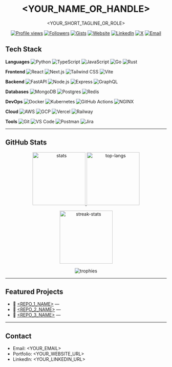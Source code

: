 <!--
Quick setup:
1) Replace ALL <YOUR_...> placeholders.
2) Repo name must be your GitHub username.
3) Remove stacks you don't use.
-->

<div align="center">

# <YOUR_NAME_OR_HANDLE>

<YOUR_SHORT_TAGLINE_OR_ROLE>

[![Profile views](https://komarev.com/ghpvc/?username=<YOUR_USERNAME>&label=views&style=flat)](#)
[![Followers](https://img.shields.io/github/followers/<YOUR_USERNAME>?style=flat)](#)
[![Gists](https://img.shields.io/badge/gists-visit-000)](https://gist.github.com/<YOUR_USERNAME>)
[![Website](https://img.shields.io/badge/website-visit-000)](<YOUR_WEBSITE_URL>)
[![LinkedIn](https://img.shields.io/badge/LinkedIn-connect-0A66C2?logo=linkedin&logoColor=white)](<YOUR_LINKEDIN_URL>)
[![X](https://img.shields.io/badge/X-follow-111?logo=x&logoColor=white)](<YOUR_X_URL>)
[![Email](https://img.shields.io/badge/email-contact-444?logo=gmail&logoColor=white)](mailto:<YOUR_EMAIL>)

</div>

## Tech Stack

<!-- Use 🧰 badges you actually use. Add or remove freely. -->

**Languages**
![Python](https://img.shields.io/badge/Python-3776AB?logo=python&logoColor=white)
![TypeScript](https://img.shields.io/badge/TypeScript-3178C6?logo=typescript&logoColor=white)
![JavaScript](https://img.shields.io/badge/JavaScript-F7DF1E?logo=javascript&logoColor=222)
![Go](https://img.shields.io/badge/Go-00ADD8?logo=go&logoColor=white)
![Rust](https://img.shields.io/badge/Rust-000?logo=rust&logoColor=white)

**Frontend**
![React](https://img.shields.io/badge/React-20232A?logo=react&logoColor=61DAFB)
![Next.js](https://img.shields.io/badge/Next.js-000?logo=nextdotjs&logoColor=white)
![Tailwind CSS](https://img.shields.io/badge/Tailwind-06B6D4?logo=tailwindcss&logoColor=white)
![Vite](https://img.shields.io/badge/Vite-646CFF?logo=vite&logoColor=white)

**Backend**
![FastAPI](https://img.shields.io/badge/FastAPI-009688?logo=fastapi&logoColor=white)
![Node.js](https://img.shields.io/badge/Node.js-339933?logo=nodedotjs&logoColor=white)
![Express](https://img.shields.io/badge/Express-000?logo=express&logoColor=white)
![GraphQL](https://img.shields.io/badge/GraphQL-E10098?logo=graphql&logoColor=white)

**Databases**
![MongoDB](https://img.shields.io/badge/MongoDB-47A248?logo=mongodb&logoColor=white)
![Postgres](https://img.shields.io/badge/PostgreSQL-4169E1?logo=postgresql&logoColor=white)
![Redis](https://img.shields.io/badge/Redis-DC382D?logo=redis&logoColor=white)

**DevOps**
![Docker](https://img.shields.io/badge/Docker-2496ED?logo=docker&logoColor=white)
![Kubernetes](https://img.shields.io/badge/Kubernetes-326CE5?logo=kubernetes&logoColor=white)
![GitHub Actions](https://img.shields.io/badge/GitHub%20Actions-2088FF?logo=githubactions&logoColor=white)
![NGINX](https://img.shields.io/badge/NGINX-009639?logo=nginx&logoColor=white)

**Cloud**
![AWS](https://img.shields.io/badge/AWS-232F3E?logo=amazonaws&logoColor=FF9900)
![GCP](https://img.shields.io/badge/GCP-4285F4?logo=googlecloud&logoColor=white)
![Vercel](https://img.shields.io/badge/Vercel-000?logo=vercel&logoColor=white)
![Railway](https://img.shields.io/badge/Railway-0B0D0E?logo=railway&logoColor=white)

**Tools**
![Git](https://img.shields.io/badge/Git-F05032?logo=git&logoColor=white)
![VS Code](https://img.shields.io/badge/VS%20Code-007ACC?logo=visualstudiocode&logoColor=white)
![Postman](https://img.shields.io/badge/Postman-FF6C37?logo=postman&logoColor=white)
![Jira](https://img.shields.io/badge/Jira-0052CC?logo=jira&logoColor=white)

---

## GitHub Stats

<p align="center">
  <a href="https://github.com/<YOUR_USERNAME>">
    <img height="165" src="https://github-readme-stats.vercel.app/api?username=<YOUR_USERNAME>&show_icons=true&rank_icon=github&include_all_commits=true&hide_title=true&hide_border=true" alt="stats">
  </a>
  <a href="https://github.com/<YOUR_USERNAME>">
    <img height="165" src="https://github-readme-stats.vercel.app/api/top-langs/?username=<YOUR_USERNAME>&layout=compact&hide_border=true&langs_count=8" alt="top-langs">
  </a>
</p>

<p align="center">
  <a href="https://github.com/<YOUR_USERNAME>">
    <img height="165" src="https://streak-stats.demolab.com?user=<YOUR_USERNAME>&hide_border=true" alt="streak-stats">
  </a>
</p>

<!-- Optional: Trophies -->
<p align="center">
  <img src="https://github-profile-trophy.vercel.app/?username=<YOUR_USERNAME>&margin-w=8&margin-h=8&no-bg=true&no-frame=true" alt="trophies">
</p>

---

## Featured Projects

<!-- Pin your best repos -->
- 🔹 [<REPO_1_NAME>](https://github.com/<YOUR_USERNAME>/<REPO_1_NAME>) — <one line value>
- 🔹 [<REPO_2_NAME>](https://github.com/<YOUR_USERNAME>/<REPO_2_NAME>) — <one line value>
- 🔹 [<REPO_3_NAME>](https://github.com/<YOUR_USERNAME>/<REPO_3_NAME>) — <one line value>

---

## Contact

- Email: <YOUR_EMAIL>
- Portfolio: <YOUR_WEBSITE_URL>
- LinkedIn: <YOUR_LINKEDIN_URL>

<!--
Extras to consider:
- Recent blog posts via GitHub Action
- Contribution snake (Platane/snk)
- Activity graph (github-readme-activity-graph)
-->
